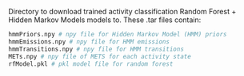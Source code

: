 Directory to download trained activity classification Random Forest + Hidden Markov Models models to. These .tar files contain:

```python
hmmPriors.npy # npy file for Hidden Markov Model (HMM) priors
hmmEmissions.npy # npy file for HMM emissions
hmmTransitions.npy # npy file for HMM transitions
METs.npy # npy file of METS for each activity state
rfModel.pkl # pkl model file for random forest
```

